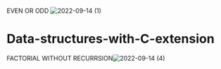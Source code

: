 EVEN OR ODD
![2022-09-14 (1)](https://user-images.githubusercontent.com/113374692/190110044-de03adad-9690-417f-a2f8-29dc3fe4d666.png)
# Data-structures-with-C-extension
FACTORIAL WITHOUT RECURRSION![2022-09-14 (4)](https://user-images.githubusercontent.com/113374692/190110823-117d0458-36ab-4ad6-a878-a229b5cd17aa.png)
